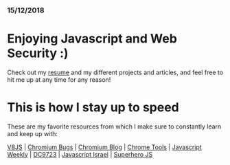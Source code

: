### 15/12/2018

# Enjoying Javascript and Web Security :)

Check out my [resume](https://weizman.github.io/?resume) and my different projects and articles, and feel free to hit me up at any time for any reason!

# This is how I stay up to speed

These are my favorite resources from which I make sure to constantly learn and keep up with:

[V8JS](https://v8.dev/blog) |
[Chromium Bugs](https://bugs.chromium.org/p/chromium/issues/list) |
[Chromium Blog](https://blog.chromium.org/) |
[Chrome Tools](https://developers.google.com/web/tools/) |
[Javascript Weekly](https://javascriptweekly.com/) |
[DC9723](https://www.facebook.com/groups/dc9723/) |
[Javascript Israel](https://www.facebook.com/groups/jsisrael/) |
[Superhero JS](http://superherojs.com/)
